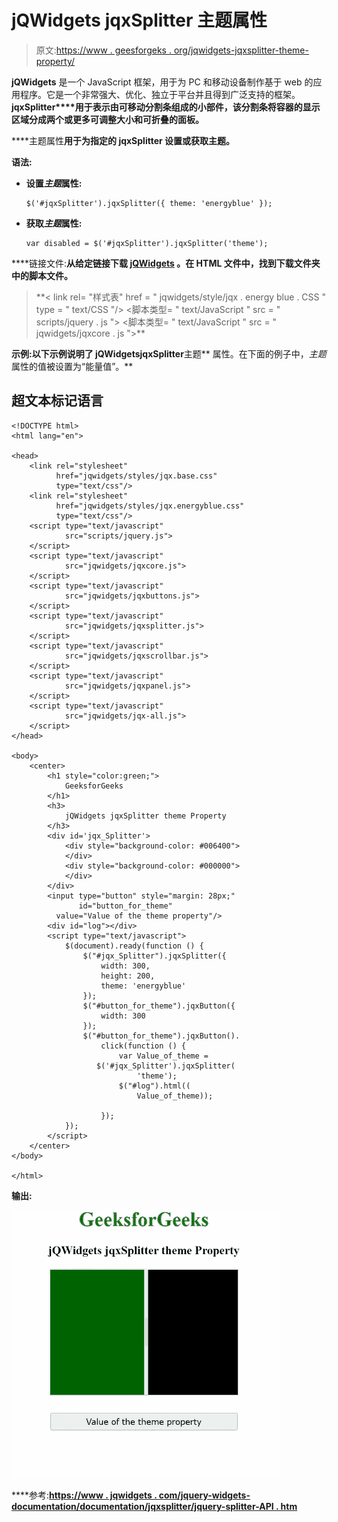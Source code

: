 # jQWidgets jqxSplitter 主题属性

> 原文:[https://www . geesforgeks . org/jqwidgets-jqxsplitter-theme-property/](https://www.geeksforgeeks.org/jqwidgets-jqxsplitter-theme-property/)

**jQWidgets** 是一个 JavaScript 框架，用于为 PC 和移动设备制作基于 web 的应用程序。它是一个非常强大、优化、独立于平台并且得到广泛支持的框架。**jqxSplitter****用于表示由可移动分割条组成的小部件，该分割条将容器的显示区域分成两个或更多可调整大小和可折叠的面板。**

****主题属性**用于为指定的 jqxSplitter 设置或获取主题。**

****语法:****

*   **设置*主题*属性:**

    ```
    $('#jqxSplitter').jqxSplitter({ theme: 'energyblue' });
    ```

*   **获取*主题*属性:**

    ```
    var disabled = $('#jqxSplitter').jqxSplitter('theme');
    ```

****链接文件:**从给定链接下载 [jQWidgets](https://www.jqwidgets.com/download/) 。在 HTML 文件中，找到下载文件夹中的脚本文件。**

> <link rel="”stylesheet”" href="”jqwidgets/styles/jqx.base.css”" type="”text/css”/"> **< link rel= "样式表" href = " jqwidgets/style/jqx . energy blue . CSS " type = " text/CSS "/>
> <脚本类型= " text/JavaScript " src = " scripts/jquery . js "></脚本>
> <脚本类型= " text/JavaScript " src = " jqwidgets/jqxcore . js ">**

****示例:**以下示例说明了 jQWidgets**jqxSplitter****主题** 属性。在下面的例子中，*主题*属性的值被设置为“能量值”。**

## **超文本标记语言**

```
<!DOCTYPE html>
<html lang="en">

<head>
    <link rel="stylesheet" 
          href="jqwidgets/styles/jqx.base.css" 
          type="text/css"/>
    <link rel="stylesheet" 
          href="jqwidgets/styles/jqx.energyblue.css"
          type="text/css"/>
    <script type="text/javascript" 
            src="scripts/jquery.js">
    </script>
    <script type="text/javascript" 
            src="jqwidgets/jqxcore.js">
    </script>
    <script type="text/javascript" 
            src="jqwidgets/jqxbuttons.js">
    </script>
    <script type="text/javascript" 
            src="jqwidgets/jqxsplitter.js">
    </script>
    <script type="text/javascript" 
            src="jqwidgets/jqxscrollbar.js">
    </script>
    <script type="text/javascript" 
            src="jqwidgets/jqxpanel.js">
    </script>
    <script type="text/javascript" 
            src="jqwidgets/jqx-all.js">
    </script>
</head>

<body>
    <center>
        <h1 style="color:green;">
            GeeksforGeeks
        </h1>
        <h3>
            jQWidgets jqxSplitter theme Property
        </h3>
        <div id='jqx_Splitter'>
            <div style="background-color: #006400">
            </div>
            <div style="background-color: #000000">
            </div>
        </div>
        <input type="button" style="margin: 28px;" 
               id="button_for_theme" 
          value="Value of the theme property"/>
        <div id="log"></div>
        <script type="text/javascript">
            $(document).ready(function () {
                $("#jqx_Splitter").jqxSplitter({
                    width: 300,
                    height: 200,
                    theme: 'energyblue'
                });
                $("#button_for_theme").jqxButton({
                    width: 300
                });
                $("#button_for_theme").jqxButton().
                    click(function () {
                        var Value_of_theme = 
                   $('#jqx_Splitter').jqxSplitter(
                            'theme');
                        $("#log").html((
                            Value_of_theme));

                    });
            });
        </script>
    </center>
</body>

</html>
```

****输出:****

**![](img/d9dacff0efc63436cf1c6298260e0e5c.png)**

****参考:**[https://www . jqwidgets . com/jquery-widgets-documentation/documentation/jqxsplitter/jquery-splitter-API . htm](https://www.jqwidgets.com/jquery-widgets-documentation/documentation/jqxsplitter/jquery-splitter-api.htm)**